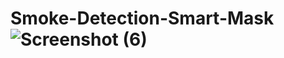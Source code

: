# Smoke-Detection-Smart-Mask![Screenshot (6)](https://user-images.githubusercontent.com/67804372/141339145-ef9ff62c-1fb3-4ab6-b43e-f47fe26cad21.png)
